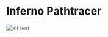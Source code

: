 # Inferno Pathtracer

![alt text]("https://raw.githubusercontent.com/plane000/inferno/master/progress/24%20dragon%20test%20mouth.png", "Latest Render")
